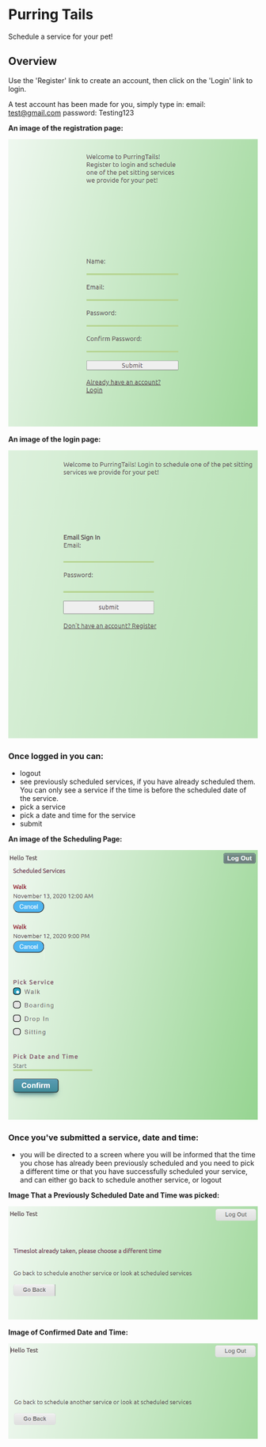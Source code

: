 # Purring Tails

Schedule a service for your pet!

## Overview

Use the 'Register' link to create an account, then click on the 'Login' link to login. 

A test account has been made for you, simply type in:
email: test@gmail.com
password: Testing123

**An image of the registration page:**

![Image of Registration](images\registration.png)

**An image of the login page:**

![Image of Login](images\signin.png)

### Once logged in you can:
- logout
- see previously scheduled services, if you have already scheduled them. You can only see a service if the time is before the scheduled date of the service. 
- pick a service
- pick a date and time for the service
- submit

**An image of the Scheduling Page:**

![Image of scheduling](images\schedule.png)


### Once you've submitted a service, date and time:
- you will be directed to a screen where you will be informed that the time you chose has already been previously scheduled and you need to pick a different time
or that you have successfully scheduled your service, and can either go back to schedule another service, or logout

**Image That a Previously Scheduled Date and Time was picked:**

![Image of error](images\error.png)

**Image of Confirmed Date and Time:**

![Image of confirmation](images\confirmation.png)




